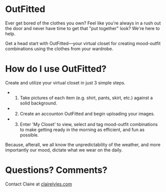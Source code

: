 # OutFitted
Ever get bored of the clothes you own? Feel like you're always in a rush out the door and never have time to get that "put together" look? We're here to help.

Get a head start with OutFitted—your virtual closet for creating mood-outfit combinations using the clothes from your wardrobe.

# How do I use OutFitted?
Create and utilize your virtual closet in just 3 simple steps.

* 1) Take pictures of each item (e.g. shirt, pants, skirt, etc.) against a solid background.

* 2) Create an accounton OutFitted and begin uploading your images.

* 3) Enter 'My Closet' to view, select and tag mood-outfit combinations to make getting ready in the morning as efficient, and fun as possible.

Because, afterall, we all know the unpredictability of the weather, and more importantly our mood, dictate what we wear on the daily.

# Questions? Comments?
Contact Claire at [clairelyles.com](https://www.clairelyles.com)

